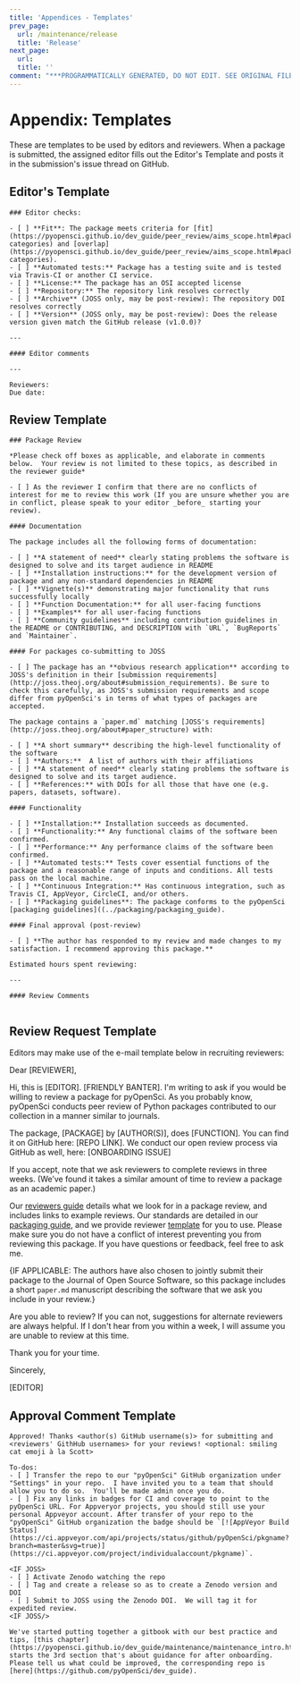 ```yaml
---
title: 'Appendices - Templates'
prev_page:
  url: /maintenance/release
  title: 'Release'
next_page:
  url: 
  title: ''
comment: "***PROGRAMMATICALLY GENERATED, DO NOT EDIT. SEE ORIGINAL FILES IN /content***"
---
```

# Appendix: Templates

These are templates to be used by editors and reviewers. When a package is submitted, the assigned editor fills out the Editor's Template and posts it in the submission's issue thread on GitHub.

## Editor's Template
```
### Editor checks:

- [ ] **Fit**: The package meets criteria for [fit](https://pyopensci.github.io/dev_guide/peer_review/aims_scope.html#package-categories) and [overlap](https://pyopensci.github.io/dev_guide/peer_review/aims_scope.html#package-categories).
- [ ] **Automated tests:** Package has a testing suite and is tested via Travis-CI or another CI service.
- [ ] **License:** The package has an OSI accepted license
- [ ] **Repository:** The repository link resolves correctly
- [ ] **Archive** (JOSS only, may be post-review): The repository DOI resolves correctly
- [ ] **Version** (JOSS only, may be post-review): Does the release version given match the GitHub release (v1.0.0)?

---

#### Editor comments

---

Reviewers:
Due date:
```


## Review Template
```
### Package Review

*Please check off boxes as applicable, and elaborate in comments below.  Your review is not limited to these topics, as described in the reviewer guide*

- [ ] As the reviewer I confirm that there are no conflicts of interest for me to review this work (If you are unsure whether you are in conflict, please speak to your editor _before_ starting your review).

#### Documentation

The package includes all the following forms of documentation:

- [ ] **A statement of need** clearly stating problems the software is designed to solve and its target audience in README
- [ ] **Installation instructions:** for the development version of package and any non-standard dependencies in README
- [ ] **Vignette(s)** demonstrating major functionality that runs successfully locally
- [ ] **Function Documentation:** for all user-facing functions
- [ ] **Examples** for all user-facing functions
- [ ] **Community guidelines** including contribution guidelines in the README or CONTRIBUTING, and DESCRIPTION with `URL`, `BugReports` and `Maintainer`.

#### For packages co-submitting to JOSS

- [ ] The package has an **obvious research application** according to JOSS's definition in their [submission requirements](http://joss.theoj.org/about#submission_requirements). Be sure to check this carefully, as JOSS's submission requirements and scope differ from pyOpenSci's in terms of what types of packages are accepted.

The package contains a `paper.md` matching [JOSS's requirements](http://joss.theoj.org/about#paper_structure) with:

- [ ] **A short summary** describing the high-level functionality of the software
- [ ] **Authors:**  A list of authors with their affiliations
- [ ] **A statement of need** clearly stating problems the software is designed to solve and its target audience.
- [ ] **References:** with DOIs for all those that have one (e.g. papers, datasets, software).

#### Functionality

- [ ] **Installation:** Installation succeeds as documented.
- [ ] **Functionality:** Any functional claims of the software been confirmed.
- [ ] **Performance:** Any performance claims of the software been confirmed.
- [ ] **Automated tests:** Tests cover essential functions of the package and a reasonable range of inputs and conditions. All tests pass on the local machine.
- [ ] **Continuous Integration:** Has continuous integration, such as Travis CI, AppVeyor, CircleCI, and/or others.
- [ ] **Packaging guidelines**: The package conforms to the pyOpenSci [packaging guidelines]((../packaging/packaging_guide).

#### Final approval (post-review)

- [ ] **The author has responded to my review and made changes to my satisfaction. I recommend approving this package.**

Estimated hours spent reviewing:

---

#### Review Comments


```

## Review Request Template

Editors may make use of the e-mail template below in recruiting reviewers:

Dear [REVIEWER],

Hi, this is [EDITOR]. [FRIENDLY BANTER]. I'm writing to ask if you would be willing to review a package for pyOpenSci. As you probably know, pyOpenSci conducts peer review of Python packages contributed to our collection in a manner similar to journals.

The package, [PACKAGE] by [AUTHOR(S)], does [FUNCTION]. You can find it on GitHub here: [REPO LINK]. We conduct our open review process via GitHub as well, here: [ONBOARDING ISSUE]

If you accept, note that we ask reviewers to complete reviews in three weeks. (We’ve found it takes a similar amount of time to review a package as an academic paper.)

Our [reviewers guide] details what we look for in a package review, and includes links to example reviews. Our standards are detailed in our [packaging guide], and we provide reviewer [template] for you to use. Please make sure you do not have a conflict of interest preventing you from reviewing this package. If you have questions or feedback, feel free to ask me.

{IF APPLICABLE: The authors have also chosen to jointly submit their package to the Journal of Open Source Software, so this package includes a short `paper.md` manuscript describing the software that we ask you include in your review.}

Are you able to review? If you can not, suggestions for alternate reviewers are always helpful. If I don't hear from you within a week, I will assume you are unable to
review at this time.

Thank you for your time.

Sincerely,

[EDITOR]

[reviewers guide]: https://pyopensci.github.io/dev_guide/peer_review/reviewer_guide.html
[packaging guide]: https://pyopensci.github.io/dev_guide/packaging/packaging_guide.html
[template]: https://pyopensci.github.io/dev_guide/appendices/templates.html#review-template


## Approval Comment Template
```
Approved! Thanks <author(s) GitHub username(s)> for submitting and <reviewers' GithHub usernames> for your reviews! <optional: smiling cat emoji à la Scott>

To-dos:
- [ ] Transfer the repo to our "pyOpenSci" GitHub organization under "Settings" in your repo.  I have invited you to a team that should allow you to do so.  You'll be made admin once you do.
- [ ] Fix any links in badges for CI and coverage to point to the pyOpenSci URL. For Appveryor projects, you should still use your personal Appveyor account. After transfer of your repo to the "pyOpenSci" GitHub organization the badge should be `[![AppVeyor Build Status](https://ci.appveyor.com/api/projects/status/github/pyOpenSci/pkgname?branch=master&svg=true)](https://ci.appveyor.com/project/individualaccount/pkgname)`.

<IF JOSS>
- [ ] Activate Zenodo watching the repo
- [ ] Tag and create a release so as to create a Zenodo version and DOI
- [ ] Submit to JOSS using the Zenodo DOI.  We will tag it for expedited review.
<IF JOSS/>

We've started putting together a gitbook with our best practice and tips, [this chapter](https://pyopensci.github.io/dev_guide/maintenance/maintenance_intro.html) starts the 3rd section that's about guidance for after onboarding. Please tell us what could be improved, the corresponding repo is [here](https://github.com/pyOpenSci/dev_guide).
```
